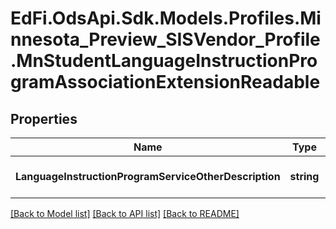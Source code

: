 # EdFi.OdsApi.Sdk.Models.Profiles.Minnesota_Preview_SISVendor_Profile.MnStudentLanguageInstructionProgramAssociationExtensionReadable

## Properties

Name | Type | Description | Notes
------------ | ------------- | ------------- | -------------
**LanguageInstructionProgramServiceOtherDescription** | **string** | Field to capture what a description for when they select Other in the LanguageInstructionProgramServiceDescriptor. | [optional] 

[[Back to Model list]](../README.md#documentation-for-models) [[Back to API list]](../README.md#documentation-for-api-endpoints) [[Back to README]](../README.md)

